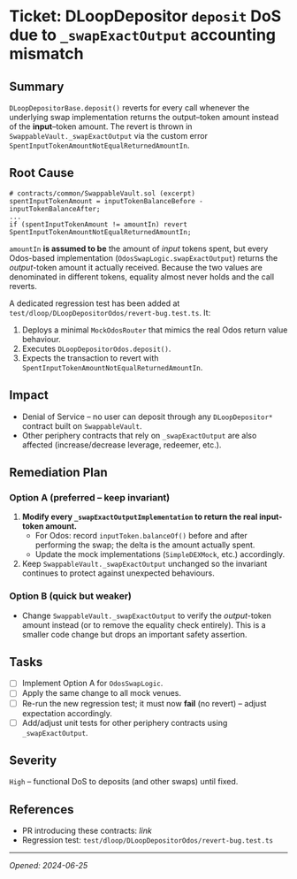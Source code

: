 # Ticket: DLoopDepositor `deposit` DoS due to `_swapExactOutput` accounting mismatch

## Summary
`DLoopDepositorBase.deposit()` reverts for every call whenever the underlying swap implementation returns the output–token amount instead of the **input**–token amount.  The revert is thrown in `SwappableVault._swapExactOutput` via the custom error
`SpentInputTokenAmountNotEqualReturnedAmountIn`.

## Root Cause
```
# contracts/common/SwappableVault.sol (excerpt)
spentInputTokenAmount = inputTokenBalanceBefore - inputTokenBalanceAfter;
...
if (spentInputTokenAmount != amountIn) revert SpentInputTokenAmountNotEqualReturnedAmountIn;
```

`amountIn` **is assumed to be** the amount of *input* tokens spent, but every Odos-based implementation (`OdosSwapLogic.swapExactOutput`) returns the *output*-token amount it actually received.  Because the two values are denominated in different tokens, equality almost never holds and the call reverts.

A dedicated regression test has been added at
`test/dloop/DLoopDepositorOdos/revert-bug.test.ts`.  It:
1. Deploys a minimal `MockOdosRouter` that mimics the real Odos return value behaviour.
2. Executes `DLoopDepositorOdos.deposit()`.
3. Expects the transaction to revert with `SpentInputTokenAmountNotEqualReturnedAmountIn`.

## Impact
* Denial of Service – no user can deposit through any `DLoopDepositor*` contract built on `SwappableVault`.
* Other periphery contracts that rely on `_swapExactOutput` are also affected (increase/decrease leverage, redeemer, etc.).

## Remediation Plan
### Option A (preferred – keep invariant)
1. **Modify every `_swapExactOutputImplementation` to return the real input-token amount.**
   * For Odos: record `inputToken.balanceOf()` before and after performing the swap; the delta is the amount actually spent.
   * Update the mock implementations (`SimpleDEXMock`, etc.) accordingly.
2. Keep `SwappableVault._swapExactOutput` unchanged so the invariant continues to protect against unexpected behaviours.

### Option B (quick but weaker)
* Change `SwappableVault._swapExactOutput` to verify the *output*-token amount instead (or to remove the equality check entirely).  This is a smaller code change but drops an important safety assertion.

## Tasks
- [ ] Implement Option A for `OdosSwapLogic`.
- [ ] Apply the same change to all mock venues.
- [ ] Re-run the new regression test; it must now **fail** (no revert) – adjust expectation accordingly.
- [ ] Add/adjust unit tests for other periphery contracts using `_swapExactOutput`.

## Severity
`High` – functional DoS to deposits (and other swaps) until fixed.

## References
* PR introducing these contracts: _link_
* Regression test: `test/dloop/DLoopDepositorOdos/revert-bug.test.ts`

---
_Opened: 2024-06-25_ 